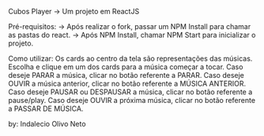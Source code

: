 Cubos Player -> Um projeto em ReactJS

Pré-requisitos:
-> Após realizar o fork, passar um NPM Install para chamar as pastas do react.
-> Após NPM Install, chamar NPM Start para inicializar o projeto.

Como utilizar:
Os cards ao centro da tela são representações das músicas. 
Escolha e clique em um dos cards para a música começar a tocar.
Caso deseje PARAR a música, clicar no botão referente a PARAR.
Caso deseje OUVIR a música anterior, clicar no botão referente a MÚSICA ANTERIOR.
Caso deseje PAUSAR ou DESPAUSAR a música, clicar no botão referente a pause/play.
Caso deseje OUVIR a próxima música, clicar no botão referente a PASSAR DE MÚSICA.

by: Indalecio Olivo Neto
